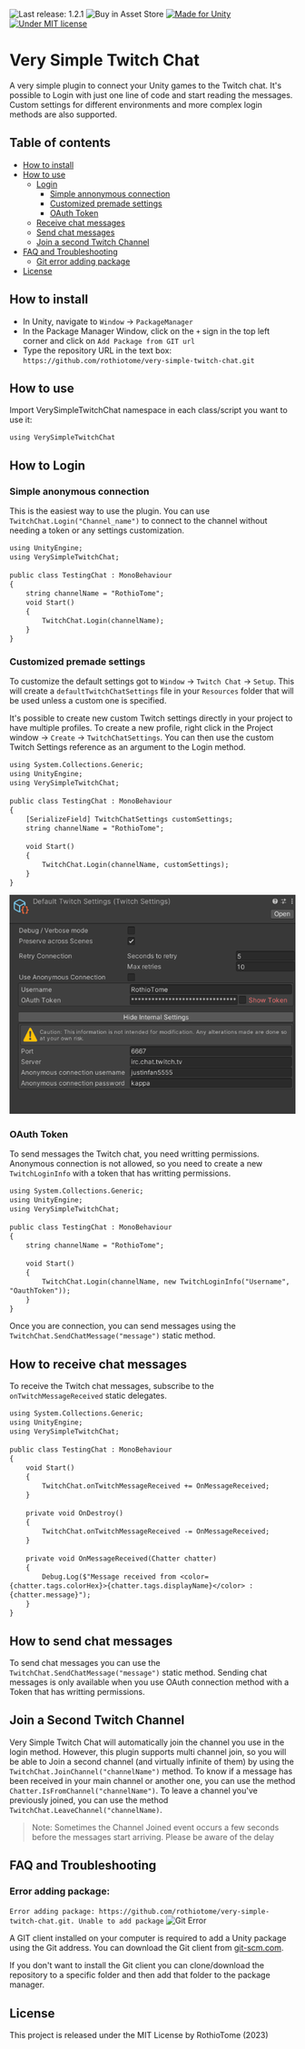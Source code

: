 ![Last release: 1.2.1](https://img.shields.io/badge/release-v1.2.1-blue.png) 
![Buy in Asset Store](https://img.shields.io/badge/Asset_Store-Soon-FA5c5c?logo=unity&logoColor=FFFFFF&)
[![Made for Unity](https://img.shields.io/badge/Unity-2017+-blue?logo=unity&logoColor=white)](https://unity.com)
[![Under MIT license](https://img.shields.io/github/license/RothioTome/very-simple-twitch-chat)](LICENSE)

# Very Simple Twitch Chat
A very simple plugin to connect your Unity games to the Twitch chat. It's possible to Login with just one line of code and start reading the messages. Custom settings for different environments and more complex login methods are also supported.

## Table of contents
- [How to install](#how-to-install)
- [How to use](#how-to-use)
    - [Login](#how-to-login)
        - [Simple annonymous connection](#simple-anonymous-connection)
        - [Customized premade settings](#customized-premade-settings)
        - [OAuth Token](#oauth-token)
    - [Receive chat messages](#how-to-receive-chat-messages)
    - [Send chat messages](#how-to-send-chat-messages)
    - [Join a second Twitch Channel](#join-a-second-twitch-channel)
- [FAQ and Troubleshooting](#faq-and-troubleshooting)
    - [Git error adding package](#error-adding-package)
- [License](#license)

## How to install
* In Unity, navigate to `Window` -> `PackageManager`
* In the Package Manager Window, click on the `+` sign in the top left corner and click on `Add Package from GIT url`
* Type the repository URL in the text box: `https://github.com/rothiotome/very-simple-twitch-chat.git`

## How to use
Import VerySimpleTwitchChat namespace in each class/script you want to use it:
```CSharp
using VerySimpleTwitchChat
```

## How to Login
### Simple anonymous connection
This is the easiest way to use the plugin. You can use ``TwitchChat.Login("Channel_name")`` to connect to the channel without needing  a token or any settings customization.

```CSharp
using UnityEngine;
using VerySimpleTwitchChat;

public class TestingChat : MonoBehaviour
{
    string channelName = "RothioTome";
    void Start()
    {
        TwitchChat.Login(channelName);
    }
}
```

### Customized premade settings
To customize the default settings got  to ``Window`` -> ``Twitch Chat`` -> ``Setup``. This will create a ``defaultTwitchChatSettings`` file in your ``Resources`` folder that will be used unless a custom one is specified. 

It's possible to create new custom Twitch settings directly in your project to have multiple profiles. To create a new profile, right click in the Project window -> ``Create`` -> ``TwitchChatSettings``. You can then use the custom Twitch Settings reference as an argument to the Login method.

```CSharp
using System.Collections.Generic;
using UnityEngine;
using VerySimpleTwitchChat;

public class TestingChat : MonoBehaviour
{
    [SerializeField] TwitchChatSettings customSettings;
    string channelName = "RothioTome";

    void Start()
    {
        TwitchChat.Login(channelName, customSettings);
    }
}
```

![Chat Settings](readme-screenshot.png)

### OAuth Token
To send messages the Twitch chat, you need writting permissions. Anonymous connection is not allowed, so you need to create a new ``TwitchLoginInfo`` with a token that has writting permissions.

```CSharp
using System.Collections.Generic;
using UnityEngine;
using VerySimpleTwitchChat;

public class TestingChat : MonoBehaviour
{
    string channelName = "RothioTome";

    void Start()
    {
        TwitchChat.Login(channelName, new TwitchLoginInfo("Username", "OauthToken"));
    }
}
```
Once you are connection, you can send messages using the ``TwitchChat.SendChatMessage("message")`` static method.

## How to receive chat messages
To receive the Twitch chat messages, subscribe to the `onTwitchMessageReceived` static delegates.

```CSharp
using System.Collections.Generic;
using UnityEngine;
using VerySimpleTwitchChat;

public class TestingChat : MonoBehaviour
{
    void Start()
    {
        TwitchChat.onTwitchMessageReceived += OnMessageReceived;
    }

    private void OnDestroy()
    {
        TwitchChat.onTwitchMessageReceived -= OnMessageReceived;
    }

    private void OnMessageReceived(Chatter chatter)
    {
        Debug.Log($"Message received from <color={chatter.tags.colorHex}>{chatter.tags.displayName}</color> : {chatter.message}");
    }
}
```

## How to send chat messages
To send chat messages you can use the ``TwitchChat.SendChatMessage("message")`` static method. Sending chat messages is only available when you use OAuth connection method with a Token that has writting permissions.

## Join a Second Twitch Channel
Very Simple Twitch Chat will automatically join the channel you use in the login method. However, this plugin supports multi channel join, so you will be able to Join a second channel (and virtually infinite of them) by using the ``TwitchChat.JoinChannel("channelName")`` method. To know if a message has been received in your main channel or another one, you can use the method ```Chatter.IsFromChannel("channelName")```. To leave a channel you've previously joined, you can use the method ``TwitchChat.LeaveChannel("channelName)``.

> Note: Sometimes the Channel Joined event occurs a few seconds before the messages start arriving. Please be aware of the delay

## FAQ and Troubleshooting
### Error adding package: 
```Error adding package: https://github.com/rothiotome/very-simple-twitch-chat.git. Unable to add package```
![Git Error](git-error.png)

A GIT client installed on your computer is required to add a Unity package using the Git address. You can download the Git client from [git-scm.com](https://git-scm.com/downloads).

If you don't want to install the Git client you can clone/download the repository to a specific folder and then add that folder to the package manager.

## License
This project is released under the MIT License by RothioTome (2023)